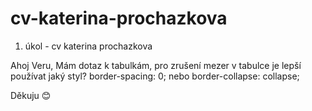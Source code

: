# cv-katerina-prochazkova
1. úkol - cv katerina prochazkova

Ahoj Veru, 
Mám dotaz k tabulkám, pro zrušení mezer v tabulce je lepší používat jaký styl? 
border-spacing: 0;
nebo
border-collapse: collapse;

Děkuju 😊
